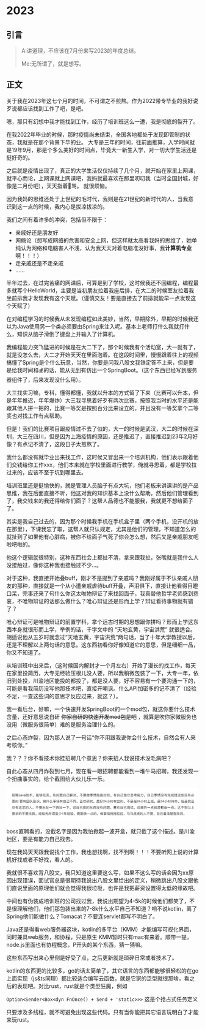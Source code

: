 # 2023

## 引言

>A:讲道理，不应该在7月份来写2023的年度总结。
>
>Me:无所谓了，就是想写。
>

## 正文

关于我在2023年这七个月的时间，不可谓之不煎熬。作为2022带专毕业的我好说歹说都应该找到工作了吧，是吧。

嗯，那只有幻想中我才能找到工作，经历了培训班这么一遭，我是彻底的裂开了。

在我2022年毕业的时候，那时疫情尚未结束，全国各地都处于发现即管制的状态，我就是在那个背景下毕的业。
大专是三年的时间，往前面推算，入学时间就是19年9月，那是个多么美好的时间点，毕竟大一新生入学，对一切大学生活还是挺好奇的。

之后就是疫情出现了，真正的大学生活仅仅持续了几个月，就开始在家里上网课，就平心而论，上网课就上网课吧，我妈就最喜欢在那里叨叨我（当时全国封城，好像是二月份吧），天天指着🫵骂。
就很烦恼。

因为我妈的思维还处于上世纪的毛时代，我则是在21世纪的新时代的人，当我意识到这一点的时候，我内心是拔凉拔凉的。

我们之间有着许多的冲突，包括但不限于：

- 亲戚好还是朋友好
- 网瘾论（想写成网络的危害和安全上网，但这样就太高看我妈的思维了，她单纯认为网络和电脑害人不浅，认为我天天对着电脑准没好事，我**计算机专业**啊！！！）
- 走亲戚还是不走亲戚
- ......

半年过去，在过完苦痛的网课后，可算是到了学校，这时候我还不回编程，编程最多就写个HelloWorld，主要是当初朋友拉着我座后排，在大二的时候室友拉着我坐前排我才发现我有这个天赋。（谨慎交友！要是直接去了前排就能早一点发现这个天赋了）

在对编程学习的时候我从未发现编程如此美妙，当然，早期除外，早期的时候我还以为Java使用另一个类必须要由Spring来注入呢。基本上老师打什么我就打什么，知识从脑子滑倒了键盘上并输入了计算机。

我编程能力突飞猛进的时候是在大二下了，那个时候我有个活动室，大一就有了，就是没怎么去，大二才开始天天在里面泡着。在这段时间里，慢慢跟着往上的视频搞懂了Spring是个什么玩意，当然，你要是问我八股文我铁定答不上来，但是要是给我时间和💰的话，能从无到有仿出一个SpringBoot。（这个东西已经写到服务器组件了，后来发现没什么用）。

大三找实习嘛，专科，懂得都懂，我就以升本的方式留了下来（比赛可以升本，但是年年推迟，年年爆炸）大三我寻思着好歹有两次比赛，按照我当时的水平还是能跟其他人拼一把的，比赛一等奖是按照百分比来设立的，并且没有一等奖拿个二等奖也对找工作有点帮助。

但是！我们的比赛项目跟疫情过不去了似的，大一的时候是武汉，大二的时候在深圳，大三在四川，但是因为上海疫情的原因，还是推迟了，直接推迟到23年2月好像？有点记不清了，这段日子太煎熬了。

我什么都没有就毕业出来找工作，这时候又冒出来一个培训机构，他们表示跟着他们交钱给你工作xxx，他们本来就在学校里面进行教学，俺就寻思着，都是学校拉过来的，应该不至于坑到哪里去。

培训班里还是挺愉快的，就是管理人员脑子有点大坑，他们老板来讲课讲的是产品思维，我在后面直接不听，他这对我的知识基本上没什么帮助，然后他们管理看到了，我交钱来的我还得给你们面子？这帮人品德也不能服我，我就更不想给面子了。

其实是我自己过去的，因为那个时候我手机在手机盒子里（两个手机，没开机的放在那里），下课我忘了取，这帮人就只认规定，尤其是他们的管理，不知道怎么的就扯到了如果他有心脏病，被你不给面子气死了你会怎么想，然后又是亲戚朋友吧啦吧啦的。

他这个逻辑就很特别，这种东西社会上都扯不清，拿来跟我扯，张嘴就是我什么人没接触过，像你这种我也接触过不少...。

对于这种，我直接开始叠buff，刚才不是提到了亲戚吗？我刚好属于不认亲戚人朋友的那种，直接就是一个从小遭亲戚虐待buff开叠，声泪俱下，直接让他看得目瞪口呆，完事还来了句什么你这太唯物辩证了来找回面子，我真替他哲学老师感到悲哀，不唯物辩证的话那么做什么？唯心辩证还是形而上学？辩证看待事物就有错了？

唯心辩证可是唯物辩证的前置学科，拿个远古时期的思想跟你拼吗？形而上学这东西本身就很形而上学，举例的话，千字文中的 “天地玄黄，宇宙洪荒” 就很适合。胡适说他从五岁时就念过“天地玄黄，宇宙洪荒”两句话，当了十年大学教授以后，还是不理解以上两句话的意思。这东西初看你好像知道它的意思，但是细细一品，你又不知道了。

从培训班中出来后，（这时候国内解封才一个月左右）开始了漫长的找工作，每天在家里投简历，大专无经验压根儿没人要，所以我稍微包装了一下，大专一年，依旧到处投，川渝地区能投的都投了，都是没人要，好不容易有一个要沟通一下的，可能是看我简历没写他那技术吧，直接开嘲讽。什么API加密多的记不清了（经验不足，一查这些词的意思才反应过来，就这？）。

我一看后台，好嘛，一个快速开发SpringBoot的一个mod包，就这你要什么技术含量，还好意思说自研 ~~你家自研的快速开发mod包是吧~~ ，就算是吹你家微服务也没用（微服务很简单）难的是服务治理什么的。

之后心态炸裂，因为那人说了一句话“你不用跟我说你会什么技术，自然会有人来考核你。”

我？？？你不看技术你挂招聘几个意思？你来招人我说技术没毛病吧？

自此心态从四月炸裂到七月，现在看一眼招聘都能看到一堆牛马招聘，我还发现一个扭曲事实的，给个截图给大伙儿乐一乐。

![招聘描述截图](./2023image/bc6666f1123efef9323d5b1ae6d7bd83.png)

boss直聘看的，没截名字是因为我怕掀起一波开盒，就只截了这个描述。是川渝地区，要是有能力自己找去。

现在我妈天天跟我说找个工作，我也想找啊，找不到啊！！！不要听网上说的计算机好找或者不好找，看人的。

我就很不喜欢背八股文，我只知道这里要这么写，如果不这么写的话会因为xx原因出现错误，面试官总是很期待我说出八股文里给出的定义，稍微跳出八股文跟他们直说里面的原理他们就会觉得我很垃圾，也许是我把薪资设置得太低的缘故吧。

中间也有伪装成培训班的公司找过我，我说出期望为4-5k的时候他们都笑了，不是很理解他们，他们那包装出来的7-8k什么水平自己不知道？咱不说kotlin，离了Spring他们能做什么？Tomacat？不要连servlet都写不明白了。

Java还是得看web服务器这块，kotlin的多平台（KMM）才能编写可视化界面，同时兼具web服务，和协程，只是原生 KMM暂时只有mac有来着。顺带一提，node.js里面也有协程概念，P开头的某个东西，猜一猜嘛。

这些东西写出来心里倒是好受了点，之后更新就是琐碎日常或者技术了。

kotlin的东西更的比较多，go的话太简单了，其它语言的东西都能够很轻松的在go上面实现（js&ts同理）都比较适合编写云函数，就是它家的泛型就很那啥，看之后的表现吧。对比rust，rust就是个类型狂魔，例如

`Option<Sender<Box<dyn FnOnce() + Send + 'static>>>` 这是个抢占式任务定义

只要涉及多线程，就不可避免出现这些代码。只有当你能把其它语言玩明白了才能来玩rust。
